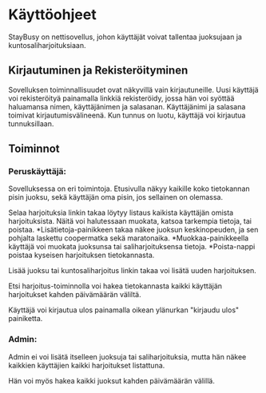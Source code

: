# Käyttöohjeet

StayBusy on nettisovellus, johon käyttäjät voivat tallentaa juoksujaan ja kuntosaliharjoituksiaan.

## Kirjautuminen ja Rekisteröityminen

Sovelluksen toiminnallisuudet ovat näkyvillä vain kirjautuneille. Uusi käyttäjä voi rekisteröityä painamalla linkkiä rekisteröidy, jossa hän voi syöttää haluamansa
nimen, käyttäjänimen ja salasanan. Käyttäjänimi ja salasana toimivat kirjautumisvälineenä. Kun tunnus on luotu, käyttäjä voi kirjautua tunnuksillaan.

## Toiminnot

### Peruskäyttäjä:
Sovelluksessa on eri toimintoja. 
Etusivulla näkyy kaikille koko tietokannan pisin juoksu, sekä käyttäjän oma pisin, jos sellainen on olemassa.

Selaa harjoituksia linkin takaa löytyy listaus kaikista käyttäjän omista harjoituksista. Näitä voi halutessaan muokata, katsoa tarkempia tietoja, tai poistaa.
*Lisätietoja-painikkeen takaa näkee juoksun keskinopeuden, ja sen pohjalta laskettu coopermatka sekä maratonaika.
*Muokkaa-painikkeella käyttäjä voi muokata juoksunsa tai saliharjoituksensa tietoja.
*Poista-nappi poistaa kyseisen harjoituksen tietokannasta.

Lisää juoksu tai kuntosaliharjoitus linkin takaa voi lisätä uuden harjoituksen.

Etsi harjoitus-toiminnolla voi hakea tietokannasta kaikki käyttäjän harjoitukset kahden päivämäärän väliltä.

Käyttäjä voi kirjautua ulos painamalla oikean ylänurkan "kirjaudu ulos" painiketta.

### Admin:
Admin ei voi lisätä itselleen juoksuja tai saliharjoituksia, mutta hän näkee kaikkien käyttäjien kaikki harjoitukset listattuna.

Hän voi myös hakea kaikki juoksut kahden päivämäärän välillä.



